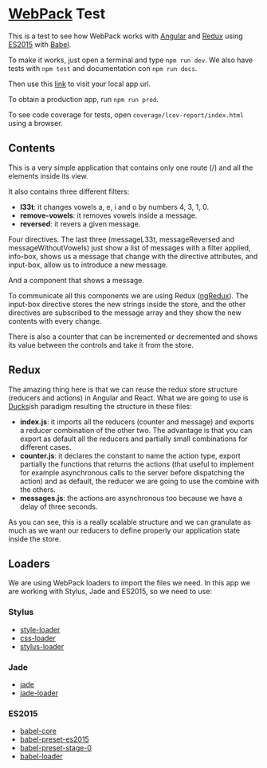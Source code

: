 # [WebPack](https://webpack.github.io/) Test

This is a test to see how WebPack works with [Angular](https://angularjs.org/) and [Redux](https://github.com/rackt/redux) using [ES2015](http://www.ecma-international.org/ecma-262/6.0/) with [Babel](https://babeljs.io/).

To make it works, just open a terminal and type `npm run dev`. We also have tests with `npm test` and documentation con `npm run docs`.

Then use this [link](http://localhost:8080) to visit your local app url.

To obtain a production app, run `npm run prod`.
 
To see code coverage for tests, open `coverage/lcov-report/index.html` using a browser.

## Contents

This is a very simple application that contains only one route (/) and all the elements inside its view.

It also contains three different filters:

* __l33t__: it changes vowels a, e, i and o by numbers 4, 3, 1, 0.
* __remove-vowels__: it removes vowels inside a message.
* __reversed__: it revers a given message.

Four directives. The last three (messageL33t, messageReversed and messageWithoutVowels) just show a list of messages with a filter applied, info-box, shows us a message that change with the directive attributes, and input-box, allow us to introduce a new message.

And a component that shows a message.

To communicate all this components we are using Redux ([ngRedux](https://github.com/wbuchwalter/ng-redux)). The input-box directive stores the new strings inside the store, and the other directives are subscribed to the message array and they show the new contents with every change.

There is also a counter that can be incremented or decremented and shows its value between the controls and take it from the store.

## Redux

The amazing thing here is that we can reuse the redux store structure (reducers and actions) in Angular and React. What we are going to use is [Ducks](https://github.com/erikras/ducks-modular-redux)ish paradigm resulting the structure in these files:

* __index.js__: it imports all the reducers (counter and message) and exports a reducer combination of the other two. The advantage is that you can export as default all the reducers and partially small combinations for different cases.
* __counter.js__: it declares the constant to name the action type, export partially the functions that returns the actions (that useful to implement for example asynchronous calls to the server before dispatching the action) and as default, the reducer we are going to use the combine with the others.
* __messages.js__: the actions are asynchronous too because we have a delay of three seconds.

As you can see, this is a really scalable structure and we can granulate as much as we want our reducers to define properly our application state inside the store.

## Loaders

We are using WebPack loaders to import the files we need. In this app we are working with Stylus, Jade and ES2015, so we need to use:

### Stylus

* [style-loader](https://github.com/webpack/style-loader)
* [css-loader](https://github.com/webpack/css-loader)
* [stylus-loader](https://github.com/shama/stylus-loader)

### Jade

* [jade](https://github.com/jadejs/jade)
* [jade-loader](https://github.com/webpack/jade-loader)

### ES2015

* [babel-core](https://github.com/babel/babel)
* [babel-preset-es2015](https://babeljs.io/docs/plugins/preset-es2015/)
* [babel-preset-stage-0](https://babeljs.io/docs/plugins/preset-stage-0/)
* [babel-loader](https://github.com/babel/babel-loader)
